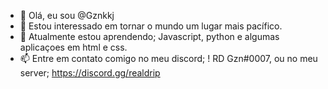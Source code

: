 - 👋 Olá, eu sou @Gznkkj
- 👀 Estou interessado em tornar o mundo um lugar mais pacífico.
- 🌱 Atualmente estou aprendendo; Javascript, python e algumas aplicaçoes em html e css.
- 📫  Entre em contato comigo no meu discord; ! RD Gzn#0007, ou no meu server; https://discord.gg/realdrip

<!---
Gznkkj/Gznkkj is a ✨ special ✨ repository because its `README.md` (this file) appears on your GitHub profile.
You can click the Preview link to take a look at your changes.
--->
